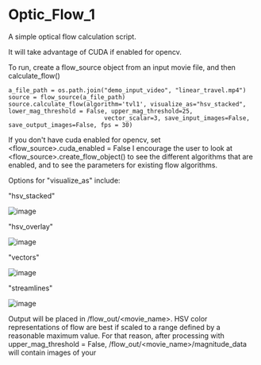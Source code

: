# Optic_Flow_1

A simple optical flow calculation script.

It will take advantage of CUDA if enabled for opencv. 

To run, create a flow_source object from an input movie file, and then calculate_flow()

```
a_file_path = os.path.join("demo_input_video", "linear_travel.mp4")
source = flow_source(a_file_path)
source.calculate_flow(algorithm='tvl1', visualize_as="hsv_stacked", lower_mag_threshold = False, upper_mag_threshold=25,
                           vector_scalar=3, save_input_images=False, save_output_images=False, fps = 30)

```

If you don't have cuda enabled for opencv, set <flow_source>.cuda_enabled = False
I encourage the user to look at <flow_source>.create_flow_object() to see the different algorithms that are enabled, and to see the parameters for existing flow algorithms.

Options for "visualize_as" include:

"hsv_stacked"

![image](https://user-images.githubusercontent.com/8962011/212419240-33461130-e360-4fcd-b19a-da44854cfd65.png)

"hsv_overlay"

![image](https://user-images.githubusercontent.com/8962011/212419759-4bea48b8-a649-4f36-9422-5bea5d1226a2.png)

"vectors"

![image](https://user-images.githubusercontent.com/8962011/212420144-616493dd-4b6f-4cf8-af41-ece5906df25b.png)

"streamlines"

![image](https://user-images.githubusercontent.com/8962011/212419849-328487d7-694f-458c-bf71-82fd5aa83851.png)


Output will be placed in /flow_out/<movie_name>.
HSV color representations of flow are best if scaled to a range defined by a reasonable maximum value. For that reason, after processing with upper_mag_threshold = False,
/flow_out/<movie_name>/magnitude_data will contain images of your 
